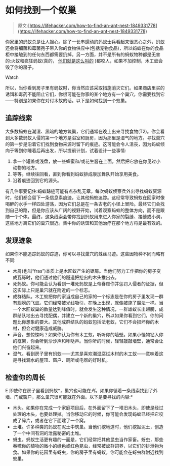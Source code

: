 # 如何找到一个蚁巢

> 原文:[https://lifehacker.com/how-to-find-an-ant-nest-1849331778](https://lifehacker.com/how-to-find-an-ant-nest-1849331778)

你家里的蚂蚁总是让人担心。除了一长串蠕动的蚂蚁士兵看起来很恶心之外，蚂蚁还会将细菌和霉菌孢子带入你的食物供应中(包括宠物食品)，所以蚂蚁在你的食品柜中接触到的任何东西都需要扔掉。另一方面，并不是所有的蚂蚁物种都是无害的:火蚁和疯狂蚂蚁(真的， [他们就是这么叫的](https://www.catseyepest.com/library/pests/ants/crazy-ant/) )都咬人，如果不加控制，木工蚁会毁了你的房子。

Watch

所以，当你看到房子里有蚂蚁时，你当然应该采取措施消灭它们。如果商店里买的诱饵和毒药不能阻止它们，你很可能在你家的某个地方有一个巢穴，你需要找到它——特别是如果你在对付木蚁的话。以下是如何找到一个蚁巢。

## 追踪线索

大多数蚂蚁在潮湿、黑暗的地方筑巢，它们通常在晚上出来寻找食物(T2)。你会看到大多数蚂蚁入侵的第一个地方是浴室和厨房，因为那里是湿气的地方。寻找巢穴的第一步是沿着它们找到食物来源时留下的痕迹。这可能会令人沮丧，因为蚂蚁倾向于等到你睡着后再出发，所以提前计划，试着设计一些事情:

1.  拿一个罐盖或浅盘，放一些蜂蜜和/或花生酱在上面，然后把它放在你见过小动物的地方。
2.  等等。继续往回看，直到你看到蚂蚁排成康加舞队开始享用美食。
3.  沿着痕迹回到它的源头。

有几件事要记住:蚂蚁踪迹可能有点杂乱无章。每次蚂蚁侦察兵外出寻找蚂蚁资源时，他们都会留下一条信息素痕迹，让其他蚂蚁追踪。这经常导致蚂蚁在回家时像喝醉的水手一样四处游荡，因为它们总是在一条古老的小径上冒险。最终它们会找到自己的路，但是你应该从广阔的视野开始，试着观察蚂蚁的整体方向，而不是跟随一个个体。最终，这条线索会带你找到蚂蚁用来进入你家的裂缝、接缝或小洞，这些地方离它们的巢穴很近。集中你的诱饵和其他治疗在那个地方将是最有效的。

## 发现迹象

如果你不能追踪蚂蚁的踪迹，你可以寻找巢穴的蛛丝马迹。这些因物种不同而略有不同:

*   木屑(也叫“fras”)本质上是木匠蚁产生的锯屑。当他们努力工作把你的房子变成瓦砾时，他们通过他们的隧道把挖出的木头推出去。
*   死蚂蚁。你可能会认为看到一堆死蚂蚁是上帝眷顾你并惩罚入侵者的证据，但这实际上只是巢穴就在附近的一个标志。
*   成群结队。木工蚁把你的家当成自己的家的一个标志是在你的房子里发现一群有翅膀的飞蚁。它们经常被光线吸引，在晚上出现，就像被施了魔法一样。当一个木匠蚁巢的数量达到峰值时，就会发生这种情况，一群雄蚁长出翅膀，成群结队地出去寻找配偶，并建立一个新的巢穴，所以如果你看到它们，你的问题比你想象的要大。其他成群结队的蚂蚁包括法老蚁，它们不会损坏你的木材，但会对健康造成威胁。
*   声音。想惊悚吗？如果你认为你有木工蚁，听听你的墙壁。如果小怪物钻入你的框架，你会听到沙沙声和咔哒声。当你听的时候，轻轻敲敲墙壁，通常会让他们兴奋起来。
*   湿气。看到房子里有蚂蚁——尤其是喜欢潮湿腐烂木材的木工蚁——意味着这是寻找漏水的屋顶、窗户、厕所或电器的好时机。

## 检查你的**周长**

E 即使你在房子里看到蚂蚁*，巢穴也可能在*外*。如果你循着一条线索找到了外墙、门或窗户，那么巢穴很可能就在外面。以下是要寻找的内容:*

*   木头。如果你在完成一个家庭项目后，在外面留下了一堆旧木头，即使是经过处理的木头，也要处理掉。当你移动它的时候，你可能会发现蚂蚁已经把它咬成了碎片，或者在它下面建了一个窝。
*   土堆。许多种类的蚂蚁在泥土中筑巢。当他们挖地道时，他们挖掘泥土，创造了一个中间有洞的泄露秘密的土堆。
*   蚜虫。蚂蚁生活更有趣的一面是，它们经常把其他昆虫当作家畜。蚜虫，那些吞噬你的植物的微小的绿色或红色昆虫，经常被蚁群饲养，以它们的排泄物为食。如果你的花园里有蚜虫，你的房子里有蚂蚁，你可能会在蚜虫群附近找到蚁巢。
